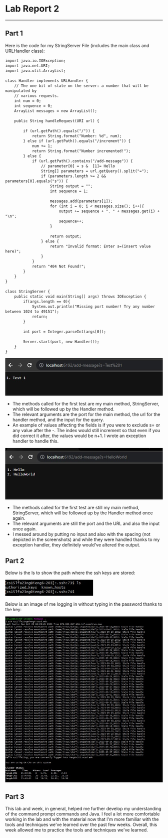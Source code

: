 # Lab Report 2
---
Part 1
---

Here is the code for my StringServer File (includes the main class and URLHandler class):
```
import java.io.IOException;
import java.net.URI;
import java.util.ArrayList;

class Handler implements URLHandler {
    // The one bit of state on the server: a number that will be manipulated by
    // various requests.
    int num = 0;
    int sequence = 0;
    ArrayList messages = new ArrayList();

    public String handleRequest(URI url) {
        
        if (url.getPath().equals("/")) {
            return String.format("Number: %d", num);
        } else if (url.getPath().equals("/increment")) {
            num += 1;
            return String.format("Number incremented!");
        } else {
            if (url.getPath().contains("/add-message")) {
                // parameter[0] = s &  [1]= Hello
                String[] parameters = url.getQuery().split("=");
                if (parameters.length >= 2 && parameters[0].equals("s")) {
                    String output = "";
                    int sequence = 1;

                    messages.add(parameters[1]);
                    for (int i = 0; i < messages.size(); i++){
                        output += sequence + ". " + messages.get(i) + "\n";
                        sequence++;
                    } 
                    
                    return output;
                } else {
                    return "Invalid format: Enter s=(insert value here)";
                }
            }
            return "404 Not Found!";
        }
    }
}

class StringServer {
    public static void main(String[] args) throws IOException {
        if(args.length == 0){
            System.out.println("Missing port number! Try any number between 1024 to 49151");
            return;
        }

        int port = Integer.parseInt(args[0]);

        Server.start(port, new Handler());
    }
}
```

![Image](test1.jpg)

- The methods called for the first test are my main method, StringServer, which will be followed up by the Handler method.
- The relevant arguments are the port for the main method, the url for the handler method, and the input for the query.
- An example of values affecting the fields is if you were to exclude s= or any value after the -. The index would still increment so that even if you did correct it after, the values would be n+1. I wrote an exception handler to handle this.

![Image](test2lab2.jpg)
-  The methods called for the first test are still my main method, StringServer, which will be followed up by the Handler method once again.
-  The relevant arguments are still the port and the URL and also the input once again.
-  I messed around by putting no input and also with the spacing (not depicted in the screenshots) and while they were handled thanks to my exception handler, they definitely would've altered the output.

Part 2
---

Below is the ls to show the path where the ssh keys are stored:

![Image](keysscreen.jpg)

Below is an image of me logging in without typing in the password thanks to the key:

![Image](SSHKeylogin.jpg)

Part 3
---

This lab and week, in general, helped me further develop my understanding of the command prompt commands and Java. I feel a lot more comfortable working in the lab and with the material now that I'm more familiar with the tools and techniques we've learned over the past few weeks. Overall, this week allowed me to practice the tools and techniques we've learned.
